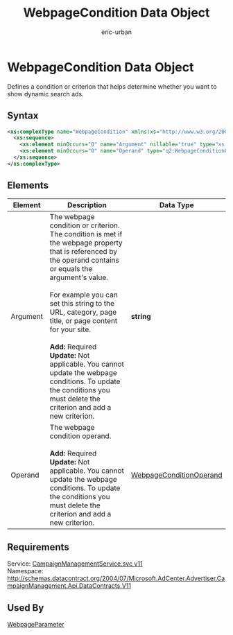 ﻿---
title: WebpageCondition Data Object
ms.service: bing-ads-campaign-management
ms.topic: article
author: eric-urban
ms.author: eur
---
# WebpageCondition Data Object
Defines a condition or criterion that helps determine whether you want to show dynamic search ads.

## Syntax
```xml
<xs:complexType name="WebpageCondition" xmlns:xs="http://www.w3.org/2001/XMLSchema">
  <xs:sequence>
    <xs:element minOccurs="0" name="Argument" nillable="true" type="xs:string" />
    <xs:element minOccurs="0" name="Operand" type="q2:WebpageConditionOperand" xmlns:q2="https://bingads.microsoft.com/CampaignManagement/v11" />
  </xs:sequence>
</xs:complexType>
```

## <a name="elements"></a>Elements

|Element|Description|Data Type|
|-----------|---------------|-------------|
|<a name="argument"></a>Argument|The webpage condition or criterion. The condition is met if the webpage property that is referenced by the operand contains or equals the argument's value.<br/><br/>For example you can set this string to the URL, category, page title, or page content for your site.<br/><br/>**Add:** Required<br/>**Update:** Not applicable. You cannot update the webpage conditions. To update the conditions you must delete the criterion and add a new criterion.|**string**|
|<a name="operand"></a>Operand|The webpage condition operand.<br/><br/>**Add:** Required<br/>**Update:** Not applicable. You cannot update the webpage conditions. To update the conditions you must delete the criterion and add a new criterion.|[WebpageConditionOperand](webpageconditionoperand.md)|

## Requirements
Service: [CampaignManagementService.svc v11](https://campaign.api.bingads.microsoft.com/Api/Advertiser/CampaignManagement/v11/CampaignManagementService.svc)  
Namespace: http://schemas.datacontract.org/2004/07/Microsoft.AdCenter.Advertiser.CampaignManagement.Api.DataContracts.V11  

## Used By
[WebpageParameter](webpageparameter.md)  
